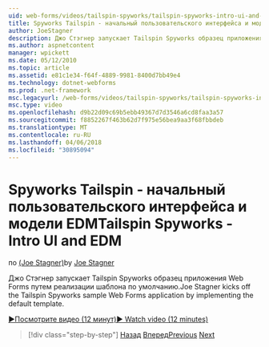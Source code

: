 ```yaml
---
uid: web-forms/videos/tailspin-spyworks/tailspin-spyworks-intro-ui-and-edm
title: Spyworks Tailspin - начальный пользовательского интерфейса и модели EDM | Документы Microsoft
author: JoeStagner
description: Джо Стэгнер запускает Tailspin Spyworks образец приложения Web Forms путем реализации шаблона по умолчанию.
ms.author: aspnetcontent
manager: wpickett
ms.date: 05/12/2010
ms.topic: article
ms.assetid: e81c1e34-f64f-4889-9981-8400d7bb49e4
ms.technology: dotnet-webforms
ms.prod: .net-framework
msc.legacyurl: /web-forms/videos/tailspin-spyworks/tailspin-spyworks-intro-ui-and-edm
msc.type: video
ms.openlocfilehash: d9b22d09c69b5ebb49367d7d3546a6cd8faa3a57
ms.sourcegitcommit: f8852267f463b62d7f975e56bea9aa3f68fbbdeb
ms.translationtype: MT
ms.contentlocale: ru-RU
ms.lasthandoff: 04/06/2018
ms.locfileid: "30895094"
---
```

<a name="tailspin-spyworks---intro-ui-and-edm"></a><span data-ttu-id="b9751-103">Spyworks Tailspin - начальный пользовательского интерфейса и модели EDM</span><span class="sxs-lookup"><span data-stu-id="b9751-103">Tailspin Spyworks - Intro UI and EDM</span></span>
====================
<span data-ttu-id="b9751-104">по [(Joe Stagner)](https://github.com/JoeStagner)</span><span class="sxs-lookup"><span data-stu-id="b9751-104">by [Joe Stagner](https://github.com/JoeStagner)</span></span>

<span data-ttu-id="b9751-105">Джо Стэгнер запускает Tailspin Spyworks образец приложения Web Forms путем реализации шаблона по умолчанию.</span><span class="sxs-lookup"><span data-stu-id="b9751-105">Joe Stagner kicks off the Tailspin Spyworks sample Web Forms application by implementing the default template.</span></span>

[<span data-ttu-id="b9751-106">&#9654;Посмотрите видео (12 минут)</span><span class="sxs-lookup"><span data-stu-id="b9751-106">&#9654; Watch video (12 minutes)</span></span>](https://channel9.msdn.com/Blogs/ASP-NET-Site-Videos/tailspin-spyworks-intro-ui-and-edm)

> [!div class="step-by-step"]
> <span data-ttu-id="b9751-107">[Назад](tailspin-spyworks-implementing-and-using-the-also-purchased-control.md)
> [Вперед](tailspin-spyworks-directory-organization.md)</span><span class="sxs-lookup"><span data-stu-id="b9751-107">[Previous](tailspin-spyworks-implementing-and-using-the-also-purchased-control.md)
[Next](tailspin-spyworks-directory-organization.md)</span></span>
